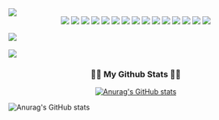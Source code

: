 
<img src="https://capsule-render.vercel.app/api?type=waving&color=auto&height=200&section=header&text=jiseon%20Han&fontSize=90" />

<div align="center">
	<img src="https://img.shields.io/badge/Java-007396?style=flat&logo=Java&logoColor=white" />
	<img src="https://img.shields.io/badge/Python-3776AB?style=flat&logo=CSS3&logoColor=white" />
	<img src="https://img.shields.io/badge/R-276DC3?style=flat&logo=CSS3&logoColor=white" />
	<img src="https://img.shields.io/badge/AWS-232F3E?style=flat&logo=CSS3&logoColor=white" />
	<img src="https://img.shields.io/badge/HTML5-E34F26?style=flat&logo=HTML5&logoColor=white"/>
	<img src="https://img.shields.io/badge/CSS3-1572B6?style=flat&logo=CSS3&logoColor=white" />
	<img src="https://img.shields.io/badge/Spring-6DB33F?style=flat&logo=CSS3&logoColor=white" />
	<img src="https://img.shields.io/badge/Spring Boot-6DB33F?style=flat&logo=CSS3&logoColor=white" />
	<img src="https://img.shields.io/badge/JQuery-0769AD?style=flat&logo=CSS3&logoColor=white" />
	<img src="https://img.shields.io/badge/JavaScrpit-F7DF1E?style=flat&logo=CSS3&logoColor=white" />
	<img src="https://img.shields.io/badge/MySQL-4479A1?style=flat&logo=CSS3&logoColor=white" />
	<img src="https://img.shields.io/badge/Oracle-F80000?style=flat&logo=CSS3&logoColor=white" />
	<img src="https://img.shields.io/badge/Linux-FCC624?style=flat&logo=CSS3&logoColor=white" />
	<img src="https://img.shields.io/badge/Ubuntu-E95420?style=flat&logo=CSS3&logoColor=white" />
	<img src="https://img.shields.io/badge/Tomcat-F8DC75?style=flat&logo=CSS3&logoColor=white" />
</div>

<img src="https://github-readme-stats.vercel.app/api/top-langs/?username=hanjiseon&layout=compact"><br><br>
<img src="https://github-readme-stats.vercel.app/api?username=hanjiseon&show_icons=true">

<h3 align="center">👩‍💻 My Github Stats 👩‍💻</h3>
<div align="center">

[![Anurag's GitHub stats](https://github-readme-stats.vercel.app/api?username=hanjiseon&hide_title=true&show_icons=true&include_all_commits=true&disable_animations=true&theme=vue)](https://github.com/anuraghazra/github-readme-stats)
</div>


![Anurag's GitHub stats](https://github-readme-stats.vercel.app/api?username=hanjiseon&show_icons=true&theme=radical)






<!--
**hanjiseon/hanjiseon** is a ✨ _special_ ✨ repository because its `README.md` (this file) appears on your GitHub profile.

Here are some ideas to get you started:

- 🔭 I’m currently working on ...
- 🌱 I’m currently learning ...
- 👯 I’m looking to collaborate on ...
- 🤔 I’m looking for help with ...
- 💬 Ask me about ...
- 📫 How to reach me: ...
- 😄 Pronouns: ...
- ⚡ Fun fact: ...
-->
